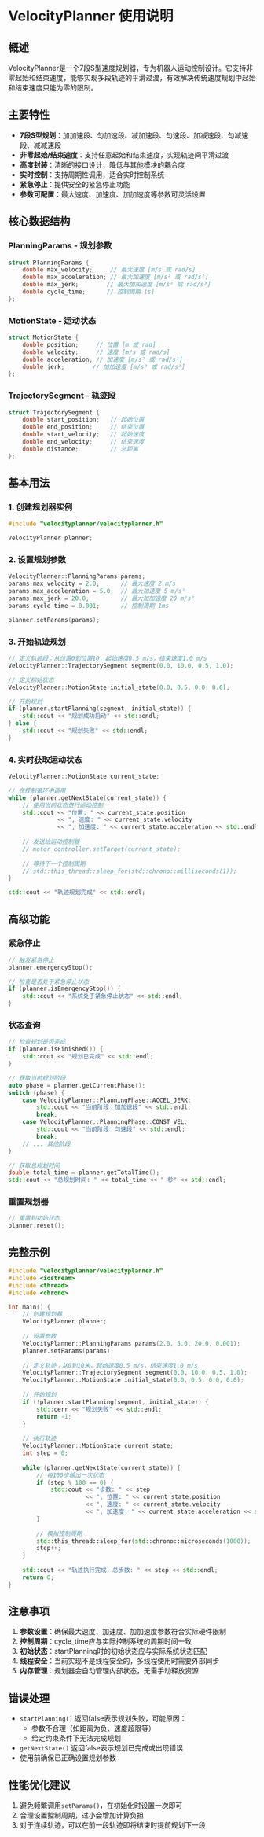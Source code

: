 # VelocityPlanner 使用说明

## 概述

VelocityPlanner是一个7段S型速度规划器，专为机器人运动控制设计。它支持非零起始和结束速度，能够实现多段轨迹的平滑过渡，有效解决传统速度规划中起始和结束速度只能为零的限制。

## 主要特性

- **7段S型规划**：加加速段、匀加速段、减加速段、匀速段、加减速段、匀减速段、减减速段
- **非零起始/结束速度**：支持任意起始和结束速度，实现轨迹间平滑过渡
- **高度封装**：清晰的接口设计，降低与其他模块的耦合度
- **实时控制**：支持周期性调用，适合实时控制系统
- **紧急停止**：提供安全的紧急停止功能
- **参数可配置**：最大速度、加速度、加加速度等参数可灵活设置

## 核心数据结构

### PlanningParams - 规划参数
```cpp
struct PlanningParams {
    double max_velocity;     // 最大速度 [m/s 或 rad/s]
    double max_acceleration; // 最大加速度 [m/s² 或 rad/s²]
    double max_jerk;        // 最大加加速度 [m/s³ 或 rad/s³]
    double cycle_time;      // 控制周期 [s]
};
```

### MotionState - 运动状态
```cpp
struct MotionState {
    double position;     // 位置 [m 或 rad]
    double velocity;     // 速度 [m/s 或 rad/s]
    double acceleration; // 加速度 [m/s² 或 rad/s²]
    double jerk;        // 加加速度 [m/s³ 或 rad/s³]
};
```

### TrajectorySegment - 轨迹段
```cpp
struct TrajectorySegment {
    double start_position;   // 起始位置
    double end_position;     // 结束位置
    double start_velocity;   // 起始速度
    double end_velocity;     // 结束速度
    double distance;         // 总距离
};
```

## 基本用法

### 1. 创建规划器实例
```cpp
#include "velocityplanner/velocityplanner.h"

VelocityPlanner planner;
```

### 2. 设置规划参数
```cpp
VelocityPlanner::PlanningParams params;
params.max_velocity = 2.0;      // 最大速度 2 m/s
params.max_acceleration = 5.0;  // 最大加速度 5 m/s²
params.max_jerk = 20.0;         // 最大加加速度 20 m/s³
params.cycle_time = 0.001;      // 控制周期 1ms

planner.setParams(params);
```

### 3. 开始轨迹规划
```cpp
// 定义轨迹段：从位置0到位置10，起始速度0.5 m/s，结束速度1.0 m/s
VelocityPlanner::TrajectorySegment segment(0.0, 10.0, 0.5, 1.0);

// 定义初始状态
VelocityPlanner::MotionState initial_state(0.0, 0.5, 0.0, 0.0);

// 开始规划
if (planner.startPlanning(segment, initial_state)) {
    std::cout << "规划成功启动" << std::endl;
} else {
    std::cout << "规划失败" << std::endl;
}
```

### 4. 实时获取运动状态
```cpp
VelocityPlanner::MotionState current_state;

// 在控制循环中调用
while (planner.getNextState(current_state)) {
    // 使用当前状态进行运动控制
    std::cout << "位置: " << current_state.position 
              << ", 速度: " << current_state.velocity 
              << ", 加速度: " << current_state.acceleration << std::endl;
    
    // 发送给运动控制器
    // motor_controller.setTarget(current_state);
    
    // 等待下一个控制周期
    // std::this_thread::sleep_for(std::chrono::milliseconds(1));
}

std::cout << "轨迹规划完成" << std::endl;
```

## 高级功能

### 紧急停止
```cpp
// 触发紧急停止
planner.emergencyStop();

// 检查是否处于紧急停止状态
if (planner.isEmergencyStop()) {
    std::cout << "系统处于紧急停止状态" << std::endl;
}
```

### 状态查询
```cpp
// 检查规划是否完成
if (planner.isFinished()) {
    std::cout << "规划已完成" << std::endl;
}

// 获取当前规划阶段
auto phase = planner.getCurrentPhase();
switch (phase) {
    case VelocityPlanner::PlanningPhase::ACCEL_JERK:
        std::cout << "当前阶段：加加速段" << std::endl;
        break;
    case VelocityPlanner::PlanningPhase::CONST_VEL:
        std::cout << "当前阶段：匀速段" << std::endl;
        break;
    // ... 其他阶段
}

// 获取总规划时间
double total_time = planner.getTotalTime();
std::cout << "总规划时间: " << total_time << " 秒" << std::endl;
```

### 重置规划器
```cpp
// 重置到初始状态
planner.reset();
```

## 完整示例

```cpp
#include "velocityplanner/velocityplanner.h"
#include <iostream>
#include <thread>
#include <chrono>

int main() {
    // 创建规划器
    VelocityPlanner planner;
    
    // 设置参数
    VelocityPlanner::PlanningParams params(2.0, 5.0, 20.0, 0.001);
    planner.setParams(params);
    
    // 定义轨迹：从0到10米，起始速度0.5 m/s，结束速度1.0 m/s
    VelocityPlanner::TrajectorySegment segment(0.0, 10.0, 0.5, 1.0);
    VelocityPlanner::MotionState initial_state(0.0, 0.5, 0.0, 0.0);
    
    // 开始规划
    if (!planner.startPlanning(segment, initial_state)) {
        std::cerr << "规划失败" << std::endl;
        return -1;
    }
    
    // 执行轨迹
    VelocityPlanner::MotionState current_state;
    int step = 0;
    
    while (planner.getNextState(current_state)) {
        // 每100步输出一次状态
        if (step % 100 == 0) {
            std::cout << "步数: " << step 
                      << ", 位置: " << current_state.position 
                      << ", 速度: " << current_state.velocity 
                      << ", 加速度: " << current_state.acceleration << std::endl;
        }
        
        // 模拟控制周期
        std::this_thread::sleep_for(std::chrono::microseconds(1000));
        step++;
    }
    
    std::cout << "轨迹执行完成，总步数: " << step << std::endl;
    return 0;
}
```

## 注意事项

1. **参数设置**：确保最大速度、加速度、加加速度参数符合实际硬件限制
2. **控制周期**：cycle_time应与实际控制系统的周期时间一致
3. **初始状态**：startPlanning时的初始状态应与实际系统状态匹配
4. **线程安全**：当前实现不是线程安全的，多线程使用时需要外部同步
5. **内存管理**：规划器会自动管理内部状态，无需手动释放资源

## 错误处理

- `startPlanning()` 返回false表示规划失败，可能原因：
  - 参数不合理（如距离为负、速度超限等）
  - 给定约束条件下无法完成规划
- `getNextState()` 返回false表示规划已完成或出现错误
- 使用前确保已正确设置规划参数

## 性能优化建议

1. 避免频繁调用`setParams()`，在初始化时设置一次即可
2. 合理设置控制周期，过小会增加计算负担
3. 对于连续轨迹，可以在前一段轨迹即将结束时提前规划下一段